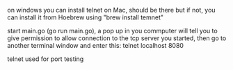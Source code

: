 on windows you can install telnet
on Mac, should be there but if not, you can install it from Hoebrew using "brew install temnet"

start main.go (go run main.go), a pop up in you commputer will tell you to give permission to allow connection to the tcp server you started, then go to another terminal window and enter this:
telnet localhost 8080

telnet used for port testing
